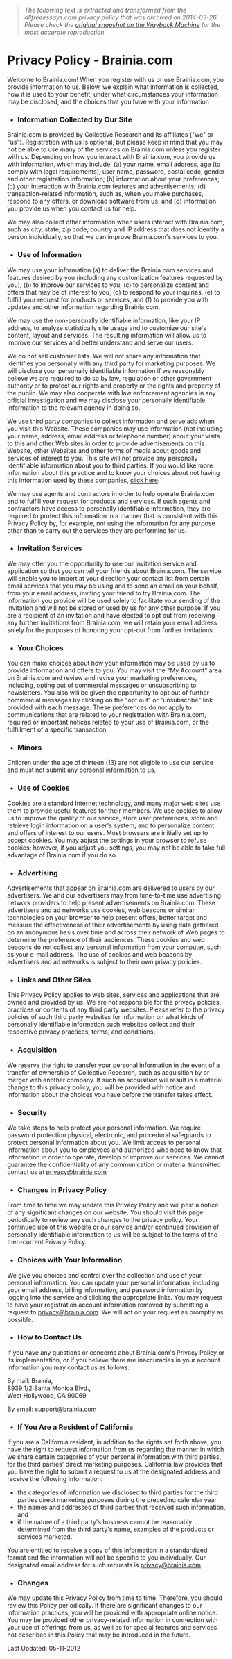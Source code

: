 > *The following text is extracted and transformed from the allfreeessays.com privacy policy that was archived on 2014-03-26. Please check the [original snapshot on the Wayback Machine](https://web.archive.org/web/20140326141533id_/http%3A//www.allfreeessays.com/privacy.php) for the most accurate reproduction.*

# Privacy Policy - Brainia.com

Welcome to Brainia.com! When you register with us or use Brainia.com, you provide information to us. Below, we explain what information is collected, how it is used to your benefit, under what circumstances your information may be disclosed, and the choices that you have with your information

* ### Information Collected by Our Site

Brainia.com is provided by Collective Research and its affiliates ("we" or "us"). Registration with us is optional, but please keep in mind that you may not be able to use many of the services on Brainia.com unless you register with us. Depending on how you interact with Brainia.com, you provide us with information, which may include: (a) your name, email address, age (to comply with legal requirements), user name, password, postal code, gender and other registration information; (b) information about your preferences; (c) your interaction with Brainia.com features and advertisements; (d) transaction-related information, such as, when you make purchases, respond to any offers, or download software from us; and (d) information you provide us when you contact us for help.

We may also collect other information when users interact with Brainia.com, such as city, state, zip code, country and IP address that does not identify a person individually, so that we can improve Brainia.com's services to you.

* ### Use of Information

We may use your information (a) to deliver the Brainia.com services and features desired by you (including any customization features requested by you), (b) to improve our services to you, (c) to personalize content and offers that may be of interest to you, (d) to respond to your inquiries, (e) to fulfill your request for products or services, and (f) to provide you with updates and other information regarding Brainia.com.

We may use the non-personally identifiable information, like your IP address, to analyze statistically site usage and to customize our site's content, layout and services. The resulting information will allow us to improve our services and better understand and serve our users.

We do not sell customer lists. We will not share any information that identifies you personally with any third party for marketing purposes. We will disclose your personally identifiable information if we reasonably believe we are required to do so by law, regulation or other government authority or to protect our rights and property or the rights and property of the public. We may also cooperate with law enforcement agencies in any official investigation and we may disclose your personally identifiable information to the relevant agency in doing so. 

We use third party companies to collect information and serve ads when you visit this Website. These companies may use information (not including your name, address, email address or telephone number) about your visits to this and other Web sites in order to provide advertisements on this Website, other Websites and other forms of media about goods and services of interest to you. This site will not provide any personally identifiable information about you to third parties. If you would like more information about this practice and to know your choices about not having this information used by these companies, [click here](http://networkadvertising.org/consumer/opt_out.asp).

We may use agents and contractors in order to help operate Brainia.com and to fulfill your request for products and services. If such agents and contractors have access to personally identifiable information, they are required to protect this information in a manner that is consistent with this Privacy Policy by, for example, not using the information for any purpose other than to carry out the services they are performing for us.

* ### Invitation Services

We may offer you the opportunity to use our invitation service and application so that you can tell your friends about Brainia.com. The service will enable you to import at your direction your contact list from certain email services that you may be using and to send an email on your behalf, from your email address, inviting your friend to try Brainia.com. The information you provide will be used solely to facilitate your sending of the invitation and will not be stored or used by us for any other purpose. If you are a recipient of an invitation and have elected to opt out from receiving any further invitations from Brainia.com, we will retain your email address solely for the purposes of honoring your opt-out from further invitations.

* ### Your Choices

You can make choices about how your information may be used by us to provide information and offers to you. You may visit the "My Account" area on Brainia.com and review and revise your marketing preferences, including, opting out of commercial messages or unsubscribing to newsletters. You also will be given the opportunity to opt out of further commercial messages by clicking on the "opt out" or "unsubscribe" link provided with each message. These preferences do not apply to communications that are related to your registration with Brainia.com, required or important notices related to your use of Brainia.com, or the fulfillment of a specific transaction.

* ### Minors

Children under the age of thirteen (13) are not eligible to use our service and must not submit any personal information to us.

* ### Use of Cookies

Cookies are a standard Internet technology, and many major web sites use them to provide useful features for their members. We use cookies to allow us to improve the quality of our service, store user preferences, store and retrieve login information on a user's system, and to personalize content and offers of interest to our users. Most browsers are initially set up to accept cookies. You may adjust the settings in your browser to refuse cookies; however, if you adjust you settings, you may not be able to take full advantage of Brainia.com if you do so.

* ### Advertising

Advertisements that appear on Brainia.com are delivered to users by our advertisers. We and our advertisers may from time-to-time use advertising network providers to help present advertisements on Brainia.com. These advertisers and ad networks use cookies, web beacons or similar technologies on your browser to help present offers, better target and measure the effectiveness of their advertisements by using data gathered on an anonymous basis over time and across their network of Web pages to determine the preference of their audiences. These cookies and web beacons do not collect any personal information from your computer, such as your e-mail address. The use of cookies and web beacons by advertisers and ad networks is subject to their own privacy policies.

* ### Links and Other Sites

This Privacy Policy applies to web sites, services and applications that are owned and provided by us. We are not responsible for the privacy policies, practices or contents of any third party websites. Please refer to the privacy policies of such third party websites for information on what kinds of personally identifiable information such websites collect and their respective privacy practices, terms, and conditions.

* ### Acquisition

We reserve the right to transfer your personal information in the event of a transfer of ownership of Collective Research, such as acquisition by or merger with another company. If such an acquisition will result in a material change to this privacy policy, you will be provided with notice and information about the choices you have before the transfer takes effect.

* ### Security

We take steps to help protect your personal information. We require password protection physical, electronic, and procedural safeguards to protect personal information about you. We limit access to personal information about you to employees and authorized who need to know that information in order to operate, develop or improve our services. We cannot guarantee the confidentiality of any communication or material transmitted contact us at privacy@brainia.com

* ### Changes in Privacy Policy

From time to time we may update this Privacy Policy and will post a notice of any significant changes on our website. You should visit this page periodically to review any such changes to the privacy policy. Your continued use of this website or our service and/or continued provision of personally identifiable information to us will be subject to the terms of the then-current Privacy Policy.

* ### Choices with Your Information

We give you choices and control over the collection and use of your personal information. You can update your personal information, including your email address, billing information, and password information by logging into the service and clicking the appropriate links. You may request to have your registration account information removed by submitting a request to privacy@brainia.com. We will act on your request as promptly as possible.

* ### How to Contact Us

If you have any questions or concerns about Brainia.com's Privacy Policy or its implementation, or if you believe there are inaccuracies in your account information you may contact us as follows:

By mail: Brainia,   
8939 1/2 Santa Monica Blvd.,   
West Hollywood, CA 90069

By email: support@brainia.com

* ### If You Are a Resident of California

If you are a California resident, in addition to the rights set forth above, you have the right to request information from us regarding the manner in which we share certain categories of your personal information with third parties, for the third parties' direct marketing purposes. California law provides that you have the right to submit a request to us at the designated address and receive the following information:

  * the categories of information we disclosed to third parties for the third parties direct marketing purposes during the preceding calendar year
  * the names and addresses of third parties that received such information, and
  * if the nature of a third party's business cannot be reasonably determined from the third party's name, examples of the products or services marketed.



You are entitled to receive a copy of this information in a standardized format and the information will not be specific to you individually. Our designated email address for such requests is privacy@brainia.com.

* ### Changes

We may update this Privacy Policy from time to time. Therefore, you should review this Policy periodically. If there are significant changes to our information practices, you will be provided with appropriate online notice. You may be provided other privacy-related information in connection with your use of offerings from us, as well as for special features and services not described in this Policy that may be introduced in the future.

Last Updated: 05-11-2012 
